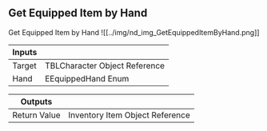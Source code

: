 ## Get Equipped Item by Hand
Get Equipped Item by Hand
![[../img/nd_img_GetEquippedItemByHand.png]]

|Inputs||
|--|--|
| Target | TBLCharacter Object Reference |
| Hand | EEquippedHand Enum |

|Outputs||
|--|--|
| Return Value | Inventory Item Object Reference |
